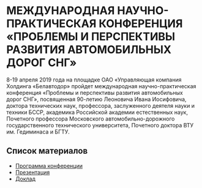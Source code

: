 # МЕЖДУНАРОДНАЯ НАУЧНО-ПРАКТИЧЕСКАЯ КОНФЕРЕНЦИЯ «ПРОБЛЕМЫ И ПЕРСПЕКТИВЫ РАЗВИТИЯ АВТОМОБИЛЬНЫХ ДОРОГ СНГ»
8-19 апреля 2019 года на площадке ОАО «Управляющая компания Холдинга «Белавтодор» пройдет международная научно-практическая конференция «Проблемы и перспективы развития автомобильных дорог СНГ», посвященная 90-летию Леоновича Ивана Иосифовича, доктора технических наук, профессора, заслуженного деятеля науки и техники БССР, академика Российской академии естественных наук, Почетного профессора Московского автомобильно-дорожного государственного технического университета, Почетного доктора ВТУ им. Гедиминаса и БГТУ.

## Список материалов

* [Программа конференции](https://github.com/andrewbudo/conferences/blob/master/2019/Belavtodor/Program/Conferecnce_program(Konf_04_19_Leon).pdf) 
* [Презентация](https://github.com/andrewbudo/conferences/blob/master/2019/Belavtodor/Presentation/Presentation_Budo_Transcor3.0.pdf) 
* [Доклад](https://github.com/andrewbudo/conferences/blob/master/2019/Belavtodor/Report/Будо.Доклад.pdf) 

